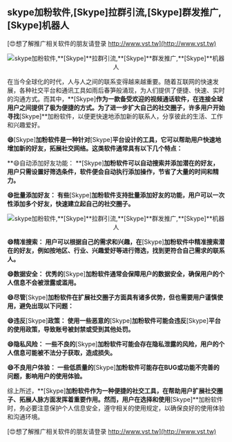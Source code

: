 ## **skype加粉软件,**[Skype]**拉群引流,**[Skype]**群发推广,**[Skype]**机器人**

[😍想了解推广相关软件的朋友请登录 http://www.vst.tw](http://www.vst.tw)

 <center><img src="https://vst.tw/MP4/tuiguang/png/3.png" alt="skype加粉软件,**[Skype]**拉群引流,**[Skype]**群发推广,**[Skype]**机器人"></center>

在当今全球化的时代，人与人之间的联系变得越来越重要。随着互联网的快速发展，各种社交平台和通讯工具如雨后春笋般涌现，为人们提供了便捷、快速、实时的沟通方式。而其中，**[Skype]**作为一款备受欢迎的视频通话软件，在连接全球用户之间提供了极为便捷的方式。为了进一步扩大自己的社交圈子，许多用户开始寻找**[Skype]**加粉软件，以便更快速地添加新的联系人，分享彼此的生活、工作和兴趣爱好。

**😄**[Skype]**加粉软件是一种针对**[Skype]**平台设计的工具，它可以帮助用户快速地增加新的好友，拓展社交网络。这类软件通常具有以下几个特点：**

**😄自动添加好友功能： **[Skype]**加粉软件可以自动搜索并添加潜在的好友，用户只需设置好筛选条件，软件便会自动执行添加操作，节省了大量的时间和精力。**

**😄批量添加好友： 有些**[Skype]**加粉软件支持批量添加好友的功能，用户可以一次性添加多个好友，快速建立起自己的社交圈子。**

 <center><img src="https://vst.tw/MP4/tuiguang/png/8.png" alt="skype加粉软件,**[Skype]**拉群引流,**[Skype]**群发推广,**[Skype]**机器人"></center>

**😄精准搜索： 用户可以根据自己的需求和兴趣，在**[Skype]**加粉软件中精准搜索潜在的好友，例如按地区、行业、兴趣爱好等进行筛选，找到更符合自己需求的联系人。**

**😄数据安全： 优秀的**[Skype]**加粉软件通常会保障用户的数据安全，确保用户的个人信息不会被泄露或滥用。**

**😄尽管**[Skype]**加粉软件在扩展社交圈子方面具有诸多优势，但也需要用户谨慎使用，避免出现以下问题：**

**😄违反**[Skype]**政策： 使用一些恶意的**[Skype]**加粉软件可能会违反**[Skype]**平台的使用政策，导致账号被封禁或受到其他处罚。**

**😄隐私风险： 一些不良的**[Skype]**加粉软件可能会存在隐私泄露的风险，用户的个人信息可能被不法分子获取，造成损失。**

**😄不良用户体验： 一些低质量的**[Skype]**加粉软件可能存在BUG或功能不完善的问题，影响用户的使用体验。**

综上所述，**[Skype]**加粉软件作为一种便捷的社交工具，在帮助用户扩展社交圈子、拓展人脉方面发挥着重要作用。然而，用户在选择和使用**[Skype]**加粉软件时，务必要注意保护个人信息安全，遵守相关的使用规定，以确保良好的使用体验和沟通环境。

[😍想了解推广相关软件的朋友请登录 http://www.vst.tw](http://www.vst.tw)



